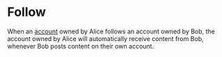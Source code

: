 # Follow

When an [account](/docs/glossary/account) owned by Alice follows an account owned by Bob, the account owned by Alice will automatically receive content from Bob, whenever Bob posts content on their own account.